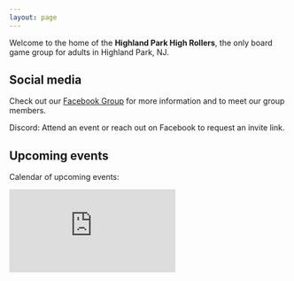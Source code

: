 ```yaml
---
layout: page
---
```


Welcome to the home of the **Highland Park High Rollers**, the only board game group for adults in Highland Park, NJ.

## Social media
Check out our [Facebook Group](https://www.facebook.com/groups/662546804794962) for more information and to meet our group members.

Discord: Attend an event or reach out on Facebook to request an invite link.

## Upcoming events
Calendar of upcoming events:

<div class="calendar-container">
    <iframe src="https://calendar.google.com/calendar/embed?height=600&wkst=1&bgcolor=%23ffffff&ctz=America%2FNew_York&showNav=1&showDate=1&showPrint=0&showCalendars=0&mode=AGENDA&src=OGM3YzQyYWZmYzRkZGJlMGEzZGUzNGI0MzgxZTUzZWQ0Mzc0NGI1M2Y3OWRhNjNiZTFkMzA5NjZhZGM2NDhlZUBncm91cC5jYWxlbmRhci5nb29nbGUuY29t&color=%237986CB" style="border-width:0" frameborder="0" scrolling="no"></iframe>
</div>
